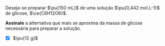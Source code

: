 Deseja-se preparar $\pu{150 mL}$ de uma solução $\pu{0,442 mol.L-1}$ de glicose, $\ce{C6H12O6}$.

**Assinale** a alternativa que mais se aproxima da massa de glicose necessária para preparar a solução.

- [x] $\pu{12 g}$

